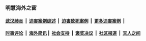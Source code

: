 
### 明慧海外之窗

####  [武汉肺炎](indexes/365.md?t=03181800) &nbsp;|&nbsp;  [迫害案例综述](indexes/328.md?t=03181800) &nbsp;|&nbsp; [迫害致死案例](indexes/277.md?t=03181800)  &nbsp;|&nbsp; [更多迫害案例](indexes/81.md?t=03181800)  &nbsp;|&nbsp; 
####  [时事评论](indexes/19.md?t=03181800) &nbsp;|&nbsp; [海外简讯](indexes/245.md?t=03181800)&nbsp;|&nbsp;  [社会支持](indexes/140.md?t=03181800) &nbsp;|&nbsp; [褒奖决议](indexes/282.md?t=03181800) &nbsp;|&nbsp; [社区报道](indexes/91.md?t=03181800)  &nbsp;|&nbsp; [天人之间](indexes/78.md?t=03181800) 

